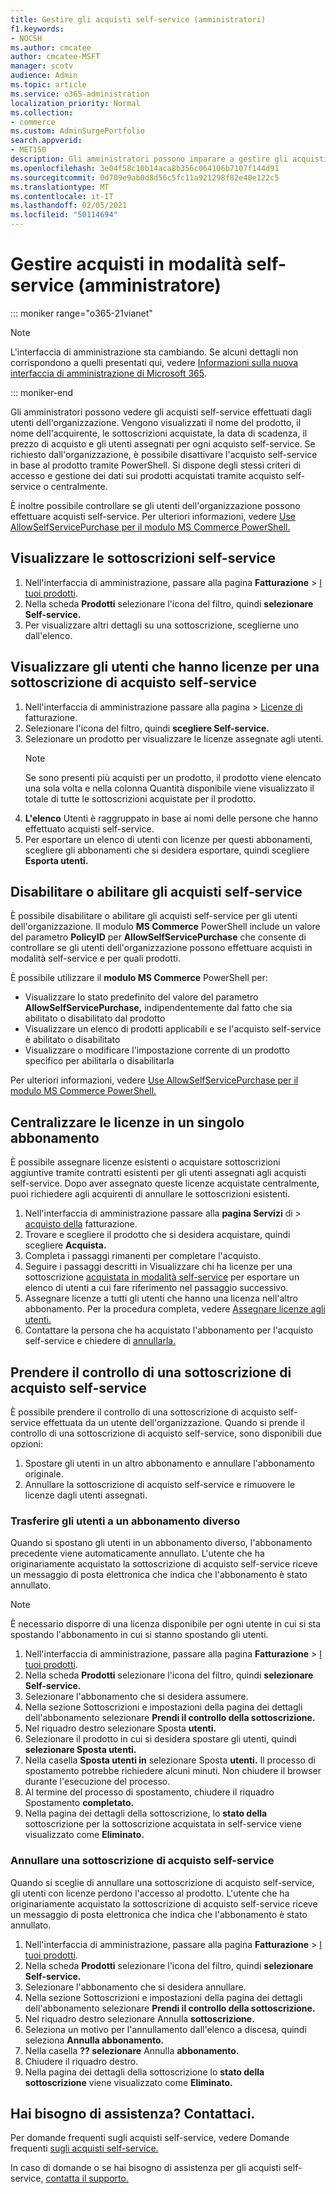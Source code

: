 ```yaml
---
title: Gestire gli acquisti self-service (amministratori)
f1.keywords:
- NOCSH
ms.author: cmcatee
author: cmcatee-MSFT
manager: scotv
audience: Admin
ms.topic: article
ms.service: o365-administration
localization_priority: Normal
ms.collection:
- commerce
ms.custom: AdminSurgePortfolio
search.appverid:
- MET150
description: Gli amministratori possono imparare a gestire gli acquisti self-service effettuati dagli utenti dell'organizzazione.
ms.openlocfilehash: 3e04f58c10b14aca8b356c064106b7107f144d91
ms.sourcegitcommit: 0d709e9ab0d8d56c5fc11a921298f82e40e122c5
ms.translationtype: MT
ms.contentlocale: it-IT
ms.lasthandoff: 02/05/2021
ms.locfileid: "50114694"
---
```

# <a name="manage-self-service-purchases-admin"></a>Gestire acquisti in modalità self-service (amministratore)

::: moniker range="o365-21vianet"

> [!NOTE]
> L'interfaccia di amministrazione sta cambiando. Se alcuni dettagli non corrispondono a quelli presentati qui, vedere [Informazioni sulla nuova interfaccia di amministrazione di Microsoft 365](https://docs.microsoft.com/microsoft-365/admin/microsoft-365-admin-center-preview?view=o365-21vianet&preserve-view=true).

::: moniker-end

Gli amministratori possono vedere gli acquisti self-service effettuati dagli utenti dell'organizzazione. Vengono visualizzati il nome del prodotto, il nome dell'acquirente, le sottoscrizioni acquistate, la data di scadenza, il prezzo di acquisto e gli utenti assegnati per ogni acquisto self-service. Se richiesto dall'organizzazione, è possibile disattivare l'acquisto self-service in base al prodotto tramite PowerShell. Si dispone degli stessi criteri di accesso e gestione dei dati sui prodotti acquistati tramite acquisto self-service o centralmente.

È inoltre possibile controllare se gli utenti dell'organizzazione possono effettuare acquisti self-service. Per ulteriori informazioni, vedere [Use AllowSelfServicePurchase per il modulo MS Commerce PowerShell.](allowselfservicepurchase-powershell.md)

## <a name="view-self-service-subscriptions"></a>Visualizzare le sottoscrizioni self-service

1. Nell'interfaccia di amministrazione, passare alla pagina **Fatturazione** > <a href="https://go.microsoft.com/fwlink/p/?linkid=842054" target="_blank">I tuoi prodotti</a>.
2. Nella scheda **Prodotti** selezionare l'icona del filtro, quindi **selezionare Self-service.**
3. Per visualizzare altri dettagli su una sottoscrizione, sceglierne uno dall'elenco.

## <a name="view-who-has-licenses-for-a-self-service-purchase-subscription"></a>Visualizzare gli utenti che hanno licenze per una sottoscrizione di acquisto self-service

1. Nell'interfaccia di amministrazione passare alla pagina  >  <a href="https://go.microsoft.com/fwlink/p/?linkid=842264" target="_blank">Licenze di</a> fatturazione.
2. Selezionare l'icona del filtro, quindi **scegliere Self-service.**
3. Selezionare un prodotto per visualizzare le licenze assegnate agli utenti.
    > [!NOTE]
    > Se sono presenti più acquisti per un prodotto, il  prodotto viene elencato una sola volta e nella colonna Quantità disponibile viene visualizzato il totale di tutte le sottoscrizioni acquistate per il prodotto.
4. **L'elenco** Utenti è raggruppato in base ai nomi delle persone che hanno effettuato acquisti self-service.
5. Per esportare un elenco di utenti con licenze per questi abbonamenti, scegliere gli abbonamenti che si desidera esportare, quindi scegliere **Esporta utenti.**

## <a name="disable-or-enable-self-service-purchases"></a>Disabilitare o abilitare gli acquisti self-service

È possibile disabilitare o abilitare gli acquisti self-service per gli utenti dell'organizzazione. Il modulo **MS Commerce** PowerShell include un valore del parametro **PolicyID** per **AllowSelfServicePurchase** che consente di controllare se gli utenti dell'organizzazione possono effettuare acquisti in modalità self-service e per quali prodotti.

È possibile utilizzare il **modulo MS Commerce** PowerShell per:

- Visualizzare lo stato predefinito del valore del parametro **AllowSelfServicePurchase,** indipendentemente dal fatto che sia abilitato o disabilitato dal prodotto
- Visualizzare un elenco di prodotti applicabili e se l'acquisto self-service è abilitato o disabilitato
- Visualizzare o modificare l'impostazione corrente di un prodotto specifico per abilitarla o disabilitarla

Per ulteriori informazioni, vedere [Use AllowSelfServicePurchase per il modulo MS Commerce PowerShell.](allowselfservicepurchase-powershell.md)

## <a name="centralize-licenses-under-a-single-subscription"></a>Centralizzare le licenze in un singolo abbonamento

È possibile assegnare licenze esistenti o acquistare sottoscrizioni aggiuntive tramite contratti esistenti per gli utenti assegnati agli acquisti self-service. Dopo aver assegnato queste licenze acquistate centralmente, puoi richiedere agli acquirenti di annullare le sottoscrizioni esistenti.

1. Nell'interfaccia di amministrazione passare alla **pagina Servizi** di \> <a href="https://go.microsoft.com/fwlink/p/?linkid=868433" target="_blank">acquisto della</a> fatturazione.
2. Trovare e scegliere il prodotto che si desidera acquistare, quindi scegliere **Acquista.**
3. Completa i passaggi rimanenti per completare l'acquisto.
4. Seguire i passaggi descritti in Visualizzare chi ha licenze per una sottoscrizione [acquistata in modalità self-service](#view-who-has-licenses-for-a-self-service-purchase-subscription) per esportare un elenco di utenti a cui fare riferimento nel passaggio successivo.
5. Assegnare licenze a tutti gli utenti che hanno una licenza nell'altro abbonamento. Per la procedura completa, vedere [Assegnare licenze agli utenti.](../../admin/manage/assign-licenses-to-users.md)
6. Contattare la persona che ha acquistato l'abbonamento per l'acquisto self-service e chiedere di [annullarla.](manage-self-service-purchases-users.md#cancel-a-subscription)

## <a name="take-over-a-self-service-purchase-subscription"></a>Prendere il controllo di una sottoscrizione di acquisto self-service

È possibile prendere il controllo di una sottoscrizione di acquisto self-service effettuata da un utente dell'organizzazione. Quando si prende il controllo di una sottoscrizione di acquisto self-service, sono disponibili due opzioni:

1. Spostare gli utenti in un altro abbonamento e annullare l'abbonamento originale.
2. Annullare la sottoscrizione di acquisto self-service e rimuovere le licenze dagli utenti assegnati.

### <a name="move-users-to-a-different-subscription"></a>Trasferire gli utenti a un abbonamento diverso

Quando si spostano gli utenti in un abbonamento diverso, l'abbonamento precedente viene automaticamente annullato. L'utente che ha originariamente acquistato la sottoscrizione di acquisto self-service riceve un messaggio di posta elettronica che indica che l'abbonamento è stato annullato.

> [!NOTE]
> È necessario disporre di una licenza disponibile per ogni utente in cui si sta spostando l'abbonamento in cui si stanno spostando gli utenti.

1. Nell'interfaccia di amministrazione, passare alla pagina **Fatturazione** > <a href="https://go.microsoft.com/fwlink/p/?linkid=842054" target="_blank">I tuoi prodotti</a>.
2. Nella scheda **Prodotti** selezionare l'icona del filtro, quindi **selezionare Self-service.**
3. Selezionare l'abbonamento che si desidera assumere.
4. Nella sezione Sottoscrizioni e  impostazioni della pagina dei dettagli dell'abbonamento selezionare **Prendi il controllo della sottoscrizione.**
5. Nel riquadro destro selezionare Sposta **utenti.**
6. Selezionare il prodotto in cui si desidera spostare gli utenti, quindi **selezionare Sposta utenti.**
7. Nella casella **Sposta utenti in** selezionare Sposta **utenti.** Il processo di spostamento potrebbe richiedere alcuni minuti. Non chiudere il browser durante l'esecuzione del processo.
8. Al termine del processo di spostamento, chiudere il riquadro Spostamento **completato.**
9. Nella pagina dei dettagli della sottoscrizione, lo **stato della** sottoscrizione per la sottoscrizione acquistata in self-service viene visualizzato come **Eliminato.**

### <a name="cancel-a-self-service-purchase-subscription"></a>Annullare una sottoscrizione di acquisto self-service

Quando si sceglie di annullare una sottoscrizione di acquisto self-service, gli utenti con licenze perdono l'accesso al prodotto. L'utente che ha originariamente acquistato la sottoscrizione di acquisto self-service riceve un messaggio di posta elettronica che indica che l'abbonamento è stato annullato.

1. Nell'interfaccia di amministrazione, passare alla pagina **Fatturazione** > <a href="https://go.microsoft.com/fwlink/p/?linkid=842054" target="_blank">I tuoi prodotti</a>.
2. Nella scheda **Prodotti** selezionare l'icona del filtro, quindi **selezionare Self-service.**
3. Selezionare l'abbonamento che si desidera annullare.
4. Nella sezione Sottoscrizioni e  impostazioni della pagina dei dettagli dell'abbonamento selezionare **Prendi il controllo della sottoscrizione.**
5. Nel riquadro destro selezionare Annulla **sottoscrizione.**
6. Seleziona un motivo per l'annullamento dall'elenco a discesa, quindi seleziona **Annulla abbonamento.**
7. Nella casella **?? selezionare** Annulla **abbonamento.**
8. Chiudere il riquadro destro.
9. Nella pagina dei dettagli della sottoscrizione lo **stato della sottoscrizione** viene visualizzato come **Eliminato.**

## <a name="need-help-contact-us"></a>Hai bisogno di assistenza? Contattaci.

Per domande frequenti sugli acquisti self-service, vedere Domande frequenti [sugli acquisti self-service.](self-service-purchase-faq.md)

In caso di domande o se hai bisogno di assistenza per gli acquisti self-service, [contatta il supporto.](../../admin/contact-support-for-business-products.md)